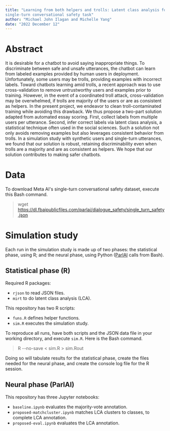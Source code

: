 ```yaml
---
title: "Learning from both helpers and trolls: Latent class analysis for the
single-turn conversational safety task"
author: "Michael John Ilagan and Michelle Yang"
date: "2022 December 12"
---
```


# Abstract

It is desirable for a chatbot to avoid saying inappropriate things. 
To discriminate between safe and unsafe utterances, the chatbot can learn from labeled examples provided by human users in deployment. 
Unfortunately, some users may be trolls, providing examples with incorrect labels. 
Toward chatbots learning amid trolls, a recent approach was to use cross-validation to remove untrustworthy users and examples prior to training. 
However, in the event of a coordinated troll attack, cross-validation may be overwhelmed, if trolls are majority of the users or are as consistent as helpers.
In the present project, we endeavor to clean troll-contaminated training while avoiding this drawback. 
We thus propose a two-part solution adapted from automated essay scoring. 
First, collect labels from multiple users per utterance. 
Second, infer correct labels via latent class analysis, a statistical technique often used in the social sciences.
Such a solution not only avoids removing examples but also leverages consistent behavior from trolls.
In a simulation study with synthetic users and single-turn utterances, we found that our solution is robust, retaining discriminability even when trolls are a majority and are as consistent as helpers. 
We hope that our solution contributes to making safer chatbots.

# Data

To download Meta AI's single-turn conversational safety dataset, execute this Bash command.

> wget https://dl.fbaipublicfiles.com/parlai/dialogue_safety/single_turn_safety.json

# Simulation study

Each run in the simulation study is made up of two phases: 
the statistical phase, using R; 
and the neural phase, using Python ([ParlAI](https://parl.ai) calls from Bash).

## Statistical phase (R)

Required R packages:

* `rjson` to read JSON files.
* `mirt` to do latent class analysis (LCA).

This repository has two R scripts:

* `funs.R` defines helper functions.
* `sim.R` executes the simulation study.

To reproduce all runs, have both scripts and the JSON data file in your working directory, and execute `sim.R`.
Here is the Bash command.

> R --no-save < sim.R > sim.Rout

Doing so will tabulate results for the statistical phase, create the files needed for the neural phase, and create the console log file for the R session.

## Neural phase (ParlAI)

This repository has three Jupyter notebooks:

* `baseline.ipynb` evaluates the majority-vote annotation.
* `proposed-matchcluster.ipynb` matches LCA clusters to classes, to complete LCA annotation.
* `proposed-eval.ipynb` evaluates the LCA annotation.
